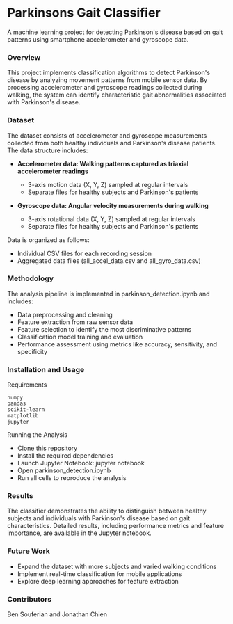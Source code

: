 # Parkinsons Gait Classifier

A machine learning project for detecting Parkinson's disease based on gait patterns using smartphone accelerometer and gyroscope data.

### Overview
This project implements classification algorithms to detect Parkinson's disease by analyzing movement patterns from mobile sensor data. By processing accelerometer and gyroscope readings collected during walking, the system can identify characteristic gait abnormalities associated with Parkinson's disease.

### Dataset
The dataset consists of accelerometer and gyroscope measurements collected from both healthy individuals and Parkinson's disease patients. The data structure includes:

- **Accelerometer data: Walking patterns captured as triaxial accelerometer readings**
  - 3-axis motion data (X, Y, Z) sampled at regular intervals
  - Separate files for healthy subjects and Parkinson's patients

- **Gyroscope data: Angular velocity measurements during walking**
  - 3-axis rotational data (X, Y, Z) sampled at regular intervals
  - Separate files for healthy subjects and Parkinson's patients
  
Data is organized as follows:
- Individual CSV files for each recording session
- Aggregated data files (all_accel_data.csv and all_gyro_data.csv)

### Methodology
The analysis pipeline is implemented in parkinson_detection.ipynb and includes:
- Data preprocessing and cleaning
- Feature extraction from raw sensor data
- Feature selection to identify the most discriminative patterns
- Classification model training and evaluation
- Performance assessment using metrics like accuracy, sensitivity, and specificity
  
### Installation and Usage
Requirements
```
numpy
pandas
scikit-learn
matplotlib
jupyter
```
Running the Analysis
- Clone this repository
- Install the required dependencies
- Launch Jupyter Notebook: jupyter notebook
- Open parkinson_detection.ipynb
- Run all cells to reproduce the analysis

### Results
The classifier demonstrates the ability to distinguish between healthy subjects and individuals with Parkinson's disease based on gait characteristics. Detailed results, including performance metrics and feature importance, are available in the Jupyter notebook.

### Future Work
- Expand the dataset with more subjects and varied walking conditions
- Implement real-time classification for mobile applications
- Explore deep learning approaches for feature extraction

### Contributors
Ben Souferian and Jonathan Chien
